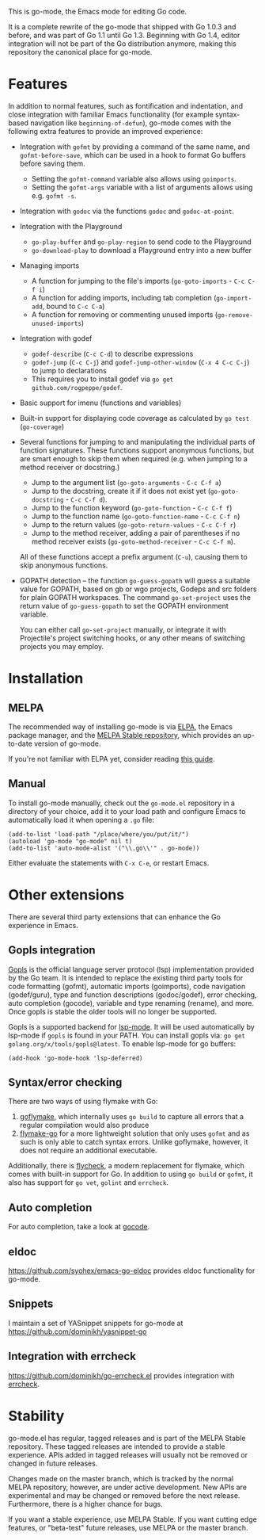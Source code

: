 This is go-mode, the Emacs mode for editing Go code.

It is a complete rewrite of the go-mode that shipped with Go 1.0.3 and
before, and was part of Go 1.1 until Go 1.3. Beginning with Go 1.4,
editor integration will not be part of the Go distribution anymore,
making this repository the canonical place for go-mode.


# Features

In addition to normal features, such as fontification and indentation,
and close integration with familiar Emacs functionality (for example
syntax-based navigation like `beginning-of-defun`), go-mode comes with
the following extra features to provide an improved experience:

- Integration with `gofmt` by providing a command of the same name,
  and `gofmt-before-save`, which can be used in a hook to format Go
  buffers before saving them.
  - Setting the `gofmt-command` variable also allows using
    `goimports`.
  - Setting the `gofmt-args` variable with a list of arguments allows
    using e.g. `gofmt -s`.
- Integration with `godoc` via the functions `godoc` and
  `godoc-at-point`.
- Integration with the Playground
  - `go-play-buffer` and `go-play-region` to send code to the
    Playground
  - `go-download-play` to download a Playground entry into a new
    buffer
- Managing imports
  - A function for jumping to the file's imports (`go-goto-imports` -
    `C-c C-f i`)
  - A function for adding imports, including tab completion
    (`go-import-add`, bound to `C-c C-a`)
  - A function for removing or commenting unused imports
    (`go-remove-unused-imports`)
- Integration with godef
  - `godef-describe` (`C-c C-d`) to describe expressions
  - `godef-jump` (`C-c C-j`) and `godef-jump-other-window` (`C-x 4 C-c
    C-j`) to jump to declarations
  - This requires you to install godef via `go get
  github.com/rogpeppe/godef`.
- Basic support for imenu (functions and variables)
- Built-in support for displaying code coverage as calculated by `go
  test` (`go-coverage`)
- Several functions for jumping to and manipulating the individual
  parts of function signatures. These functions support anonymous
  functions, but are smart enough to skip them when required (e.g.
  when jumping to a method receiver or docstring.)
  - Jump to the argument list (`go-goto-arguments` - `C-c C-f a`)
  - Jump to the docstring, create it if it does not exist yet
    (`go-goto-docstring` - `C-c C-f d`).
  - Jump to the function keyword (`go-goto-function` - `C-c C-f f`)
  - Jump to the function name (`go-goto-function-name` - `C-c C-f n`)
  - Jump to the return values (`go-goto-return-values` - `C-c C-f r`)
  - Jump to the method receiver, adding a pair of parentheses if no
    method receiver exists (`go-goto-method-receiver` - `C-c C-f m`).

  All of these functions accept a prefix argument (`C-u`), causing
  them to skip anonymous functions.
- GOPATH detection – the function `go-guess-gopath` will guess a
  suitable value for GOPATH, based on gb or wgo projects, Godeps and
  src folders for plain GOPATH workspaces. The command
  `go-set-project` uses the return value of `go-guess-gopath` to set
  the GOPATH environment variable.

  You can either call `go-set-project` manually, or integrate it with
  Projectile's project switching hooks, or any other means of
  switching projects you may employ.

# Installation

## MELPA

The recommended way of installing go-mode is via
[ELPA](http://www.emacswiki.org/emacs/ELPA), the Emacs package
manager, and the
[MELPA Stable repository](http://emacsredux.com/blog/2014/05/16/melpa-stable/), which provides
an up-to-date version of go-mode.

If you're not familiar with ELPA yet, consider reading
[this guide](http://ergoemacs.org/emacs/emacs_package_system.html).

## Manual



To install go-mode manually, check out the `go-mode.el` repository in
a directory of your choice, add it to your load path and configure
Emacs to automatically load it when opening a `.go` file:

    (add-to-list 'load-path "/place/where/you/put/it/")
    (autoload 'go-mode "go-mode" nil t)
    (add-to-list 'auto-mode-alist '("\\.go\\'" . go-mode))

Either evaluate the statements with `C-x C-e`, or restart Emacs.

# Other extensions

There are several third party extensions that can enhance the Go
experience in Emacs.

## Gopls integration

[Gopls](https://github.com/golang/tools/blob/master/gopls/README.md)
is the official language server protocol (lsp) implementation provided
by the Go team. It is intended to replace the existing third party
tools for code formatting (gofmt), automatic imports (goimports), code
navigation (godef/guru), type and function descriptions (godoc/godef),
error checking, auto completion (gocode), variable and type renaming
(rename), and more. Once gopls is stable the older tools will no
longer be supported.

Gopls is a supported backend for
[lsp-mode](https://github.com/emacs-lsp/lsp-mode). It will be used
automatically by lsp-mode if `gopls` is found in your PATH. You can
install gopls via: `go get golang.org/x/tools/gopls@latest`. To enable
lsp-mode for go buffers:

    (add-hook 'go-mode-hook 'lsp-deferred)


## Syntax/error checking

There are two ways of using flymake with Go:

1. [goflymake](https://github.com/dougm/goflymake), which internally
uses `go build` to capture all errors that a regular compilation would
also produce
2. [flymake-go](http://marmalade-repo.org/packages/flymake-go) for a
more lightweight solution that only uses `gofmt` and as such is only
able to catch syntax errors. Unlike goflymake, however, it does not
require an additional executable.

Additionally, there is
[flycheck](https://github.com/flycheck/flycheck), a modern replacement
for flymake, which comes with built-in support for Go. In addition to
using `go build` or `gofmt`, it also has support for `go vet`,
`golint` and `errcheck`.

## Auto completion

For auto completion, take a look at
[gocode](https://github.com/nsf/gocode).

## eldoc

https://github.com/syohex/emacs-go-eldoc provides eldoc functionality
for go-mode.

## Snippets

I maintain a set of YASnippet snippets for go-mode at
https://github.com/dominikh/yasnippet-go

## Integration with errcheck

https://github.com/dominikh/go-errcheck.el provides integration with
[errcheck](https://github.com/kisielk/errcheck).

# Stability

go-mode.el has regular, tagged releases and is part of the MELPA
Stable repository. These tagged releases are intended to provide a
stable experience. APIs added in tagged releases will usually not be
removed or changed in future releases.

Changes made on the master branch, which is tracked by the normal
MELPA repository, however, are under active development. New APIs are
experimental and may be changed or removed before the next release.
Furthermore, there is a higher chance for bugs.

If you want a stable experience, use MELPA Stable. If you want cutting
edge features, or "beta-test" future releases, use MELPA or the master
branch.
